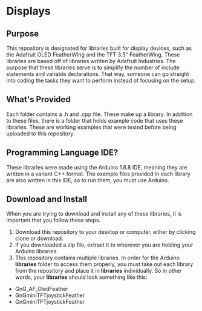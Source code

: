# Displays
## Purpose
This repository is designated for libraries built for display devices, such as the Adafruit OLED FeatherWing and the TFT 3.5" FeatherWing.
These libraries are based off of libraries written by Adafruit Industries. The purpose that these libraries serve is to simplify the number of include statements and variable declarations. That way, someone can go straight into coding the tasks they want to perform instead of focusing on the setup.

## What's Provided
Each folder contains a .h and .cpp file. These make up a library. In addition to these files, there is a folder that holds example code that uses these libraries. These are working examples that were tested before being uploaded to this repository.

## Programming Language IDE?
These libraries were made using the Arduino 1.8.8 IDE, meaning they are written in a variant C++ format. The example files provided in each library are also written in this IDE, so to run them, you must use Arduino.

## Download and Install
When you are trying to download and install any of these libraries, it is important that you follow these steps.
1. Download this repository to your desktop or computer, either by clicking clone or download.
2. If you downloaded a zip file, extract it to wherever you are holding your Arduino libraries.
3. This repository contains multiple libraries. In order for the Arduino **libraries** folder to access them properly, you must take out each library from the repository and place it in **libraries** individually. So in other words, your **libraries** should look something like this:
  - GnG_AF_OledFeather
  - GnGminiTFTjoystickFeather
  - GnGminiTFTjoystickFeather
